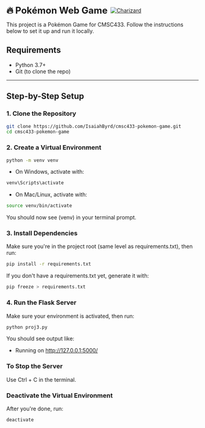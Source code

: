 <p align="left" style="display: flex; align-items: center;">
  <strong style="font-size: 24px;">🔥 Pokémon Web Game</strong>
  &nbsp;&nbsp;
  <a href="https://pokemondb.net/pokedex/charizard">
    <img src="https://img.pokemondb.net/sprites/black-white/anim/normal/charizard.gif" alt="Charizard">
  </a>
</p>


This project is a Pokémon Game for CMSC433. Follow the instructions below to set it up and run it locally.

## Requirements

- Python 3.7+
- Git (to clone the repo)

---

## Step-by-Step Setup

### 1. Clone the Repository

```bash
git clone https://github.com/IsaiahByrd/cmsc433-pokemon-game.git
cd cmsc433-pokemon-game
```

### 2. Create a Virtual Environment
```bash
python -m venv venv
```

- On Windows, activate with:
```bash
venv\Scripts\activate
```
- On Mac/Linux, activate with:
```bash
source venv/bin/activate
```

You should now see (venv) in your terminal prompt.

### 3. Install Dependencies
Make sure you're in the project root (same level as requirements.txt), then run:
```bash
pip install -r requirements.txt
```

If you don't have a requirements.txt yet, generate it with:
```bash
pip freeze > requirements.txt
```

### 4. Run the Flask Server
Make sure your environment is activated, then run:

```bash
python proj3.py
```

You should see output like:
* Running on http://127.0.0.1:5000/


### To Stop the Server
Use Ctrl + C in the terminal.

### Deactivate the Virtual Environment
After you're done, run:
```bash
deactivate
```







